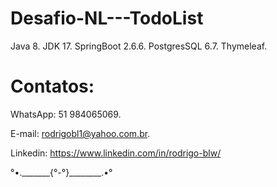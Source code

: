 # Desafio-NL---TodoList

Java 8.
JDK 17.
SpringBoot 2.6.6.
PostgresSQL 6.7.
Thymeleaf.


# Contatos:

WhatsApp: 51 984065069.

E-mail: rodrigobl1@yahoo.com.br.

Linkedin: https://www.linkedin.com/in/rodrigo-blw/

°•._______{°-°}________.•°
